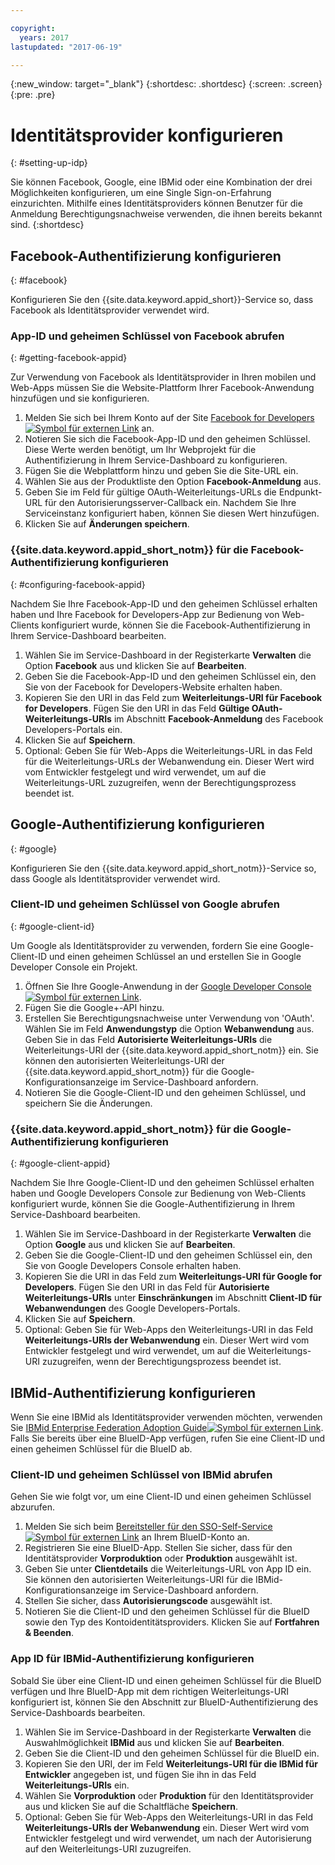 ```yaml
---

copyright:
  years: 2017
lastupdated: "2017-06-19"

---
```


{:new_window: target="_blank"}
{:shortdesc: .shortdesc}
{:screen: .screen}
{:pre: .pre}

# Identitätsprovider konfigurieren
{: #setting-up-idp}

Sie können Facebook, Google, eine IBMid oder eine Kombination der drei Möglichkeiten konfigurieren, um eine Single Sign-on-Erfahrung einzurichten. Mithilfe eines Identitätsproviders können Benutzer für die Anmeldung Berechtigungsnachweise verwenden, die ihnen bereits bekannt sind.
{:shortdesc}


## Facebook-Authentifizierung konfigurieren
{: #facebook}

Konfigurieren Sie den {{site.data.keyword.appid_short}}-Service so, dass Facebook als Identitätsprovider verwendet wird.


### App-ID und geheimen Schlüssel von Facebook abrufen
{: #getting-facebook-appid}

Zur Verwendung von Facebook als Identitätsprovider in Ihren mobilen und Web-Apps müssen Sie die Website-Plattform Ihrer Facebook-Anwendung hinzufügen und sie konfigurieren.

1. Melden Sie sich bei Ihrem Konto auf der Site <a href="https://developers.facebook.com/docs/apps/register" target="_blank">Facebook for Developers<img src="../../icons/launch-glyph.svg" alt="Symbol für externen Link"></a> an.
2. Notieren Sie sich die Facebook-App-ID und den geheimen Schlüssel. Diese Werte werden benötigt, um Ihr Webprojekt für die Authentifizierung in Ihrem Service-Dashboard zu konfigurieren. 
3. Fügen Sie die Webplattform hinzu und geben Sie die Site-URL ein.
4. Wählen Sie aus der Produktliste den Option **Facebook-Anmeldung** aus.
5. Geben Sie im Feld für gültige OAuth-Weiterleitungs-URLs die Endpunkt-URL für den Autorisierungsserver-Callback ein. Nachdem Sie Ihre Serviceinstanz konfiguriert haben, können Sie diesen Wert hinzufügen. 
6. Klicken Sie auf **Änderungen speichern**.

### {{site.data.keyword.appid_short_notm}} für die Facebook-Authentifizierung konfigurieren
{: #configuring-facebook-appid}

Nachdem Sie Ihre Facebook-App-ID und den geheimen Schlüssel erhalten haben und Ihre Facebook for Developers-App zur Bedienung von Web-Clients konfiguriert wurde, können Sie die Facebook-Authentifizierung in Ihrem Service-Dashboard bearbeiten.

1. Wählen Sie im Service-Dashboard in der Registerkarte **Verwalten** die Option **Facebook** aus und klicken Sie auf **Bearbeiten**.
2. Geben Sie die Facebook-App-ID und den geheimen Schlüssel ein, den Sie von der Facebook for Developers-Website erhalten haben.
3. Kopieren Sie den URI in das Feld zum **Weiterleitungs-URI für Facebook for Developers**. Fügen Sie den URI in das Feld **Gültige OAuth-Weiterleitungs-URIs** im Abschnitt **Facebook-Anmeldung** des Facebook Developers-Portals ein. 
4. Klicken Sie auf **Speichern**.
5. Optional: Geben Sie für Web-Apps die Weiterleitungs-URL in das Feld für die Weiterleitungs-URLs der Webanwendung ein. Dieser Wert wird vom Entwickler festgelegt und wird verwendet, um auf die Weiterleitungs-URL zuzugreifen, wenn der Berechtigungsprozess beendet ist.


## Google-Authentifizierung konfigurieren
{: #google}

Konfigurieren Sie den {{site.data.keyword.appid_short_notm}}-Service so, dass Google als Identitätsprovider verwendet wird.


### Client-ID und geheimen Schlüssel von Google abrufen
{: #google-client-id}

Um Google als Identitätsprovider zu verwenden, fordern Sie eine Google-Client-ID und einen geheimen Schlüssel an und erstellen Sie in Google Developer Console ein Projekt.

1. Öffnen Sie Ihre Google-Anwendung in der <a href="https://console.developers.google.com/apis/library" target="_blank">Google Developer Console <img src="../../icons/launch-glyph.svg" alt="Symbol für externen Link"></a>.
2. Fügen Sie die Google+-API hinzu.
3. Erstellen Sie Berechtigungsnachweise unter Verwendung von 'OAuth'. Wählen Sie im Feld **Anwendungstyp** die Option **Webanwendung** aus. Geben Sie in das Feld **Autorisierte Weiterleitungs-URIs** die Weiterleitungs-URI der {{site.data.keyword.appid_short_notm}} ein. Sie können den autorisierten Weiterleitungs-URI der {{site.data.keyword.appid_short_notm}} für die Google-Konfigurationsanzeige im Service-Dashboard anfordern. 
4. Notieren Sie die Google-Client-ID und den geheimen Schlüssel, und speichern Sie die Änderungen. 



### {{site.data.keyword.appid_short_notm}} für die Google-Authentifizierung konfigurieren
{: #google-client-appid}

Nachdem Sie Ihre Google-Client-ID und den geheimen Schlüssel erhalten haben und Google Developers Console zur Bedienung von Web-Clients konfiguriert wurde, können Sie die Google-Authentifizierung in Ihrem Service-Dashboard bearbeiten.

1. Wählen Sie im Service-Dashboard in der Registerkarte **Verwalten** die Option **Google** aus und klicken Sie auf **Bearbeiten**.
3. Geben Sie die Google-Client-ID und den geheimen Schlüssel ein, den Sie von Google Developers Console erhalten haben.
4. Kopieren Sie die URI in das Feld zum **Weiterleitungs-URI für Google for Developers**. Fügen Sie den URI in das Feld für **Autorisierte Weiterleitungs-URIs** unter **Einschränkungen** im Abschnitt **Client-ID für Webanwendungen** des Google Developers-Portals. 
5. Klicken Sie auf **Speichern**.
6. Optional: Geben Sie für Web-Apps den Weiterleitungs-URI in das Feld **Weiterleitungs-URIs der Webanwendung** ein. Dieser Wert wird vom Entwickler festgelegt und wird verwendet, um auf die Weiterleitungs-URI zuzugreifen, wenn der Berechtigungsprozess beendet ist.


## IBMid-Authentifizierung konfigurieren

Wenn Sie eine IBMid als Identitätsprovider verwenden möchten, verwenden Sie <a href="https://ibm.ent.box.com/notes/78040808400?v=IBMid-Federation-Guide" target="_blank">IBMid Enterprise Federation Adoption Guide<img src="../../icons/launch-glyph.svg" alt="Symbol für externen Link"></a>. Falls Sie bereits über eine BlueID-App verfügen, rufen Sie eine Client-ID und einen geheimen Schlüssel für die BlueID ab. 


### Client-ID und geheimen Schlüssel von IBMid abrufen

Gehen Sie wie folgt vor, um eine Client-ID und einen geheimen Schlüssel abzurufen. 

1. Melden Sie sich beim <a href="https://w3.innovate.ibm.com/tools/sso/home.html" target="_blank">Bereitsteller für den SSO-Self-Service<img src="../../icons/launch-glyph.svg" alt="Symbol für externen Link"></a> an Ihrem BlueID-Konto an. 
2. Registrieren Sie eine BlueID-App. Stellen Sie sicher, dass für den Identitätsprovider **Vorproduktion** oder **Produktion** ausgewählt ist. 
3. Geben Sie unter **Clientdetails** die Weiterleitungs-URL von App ID ein. Sie können den autorisierten Weiterleitungs-URI für die IBMid-Konfigurationsanzeige im Service-Dashboard anfordern. 
4. Stellen Sie sicher, dass **Autorisierungscode** ausgewählt ist. 
5. Notieren Sie die Client-ID und den geheimen Schlüssel für die BlueID sowie den Typ des Kontoidentitätsproviders. Klicken Sie auf **Fortfahren & Beenden**. 

### App ID für IBMid-Authentifizierung konfigurieren

Sobald Sie über eine Client-ID und einen geheimen Schlüssel für die BlueID verfügen und Ihre BlueID-App mit dem richtigen Weiterleitungs-URI konfiguriert ist, können Sie den Abschnitt zur BlueID-Authentifizierung des Service-Dashboards bearbeiten. 

1. Wählen Sie im Service-Dashboard in der Registerkarte **Verwalten** die Auswahlmöglichkeit **IBMid** aus und klicken Sie auf **Bearbeiten**. 
2. Geben Sie die Client-ID und den geheimen Schlüssel für die BlueID ein. 
3. Kopieren Sie den URI, der im Feld **Weiterleitungs-URI für die IBMid für Entwickler** angegeben ist, und fügen Sie ihn in das Feld **Weiterleitungs-URIs** ein. 
4. Wählen Sie **Vorproduktion** oder **Produktion** für den Identitätsprovider aus und klicken Sie auf die Schaltfläche **Speichern**. 
5. Optional: Geben Sie für Web-Apps den Weiterleitungs-URI in das Feld **Weiterleitungs-URIs der Webanwendung** ein. Dieser Wert wird vom Entwickler festgelegt und wird verwendet, um nach der Autorisierung auf den Weiterleitungs-URI zuzugreifen. 
